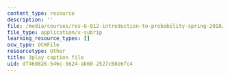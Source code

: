 ```yaml
---
content_type: resource
description: ''
file: /media/courses/res-6-012-introduction-to-probability-spring-2018/df460826546c5624ab602527c68e6fc4_VCyJGp6Enxg.vtt
file_type: application/x-subrip
learning_resource_types: []
ocw_type: OCWFile
resourcetype: Other
title: 3play caption file
uid: df460826-546c-5624-ab60-2527c68e6fc4
---
```

